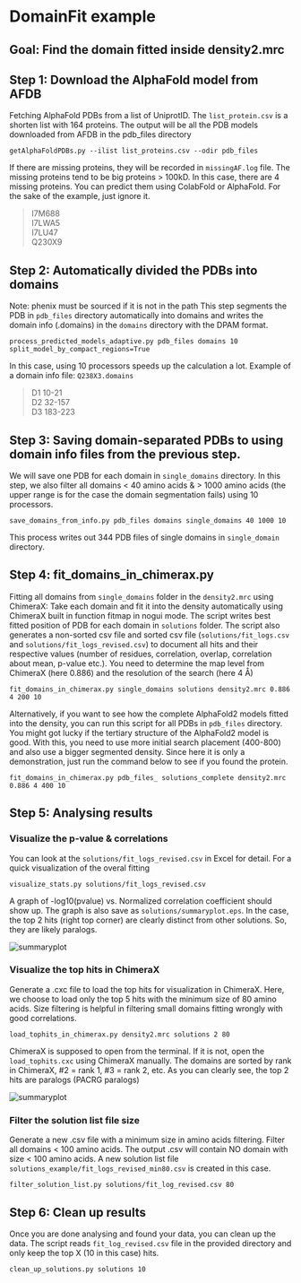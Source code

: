 # DomainFit example

## Goal: Find the domain fitted inside density2.mrc


## Step 1: Download the AlphaFold model from AFDB 

Fetching AlphaFold PDBs from a list of UniprotID. The `list_protein.csv` is a shorten list with 164 proteins. The output will be all the PDB models downloaded from AFDB in the pdb_files directory

	getAlphaFoldPDBs.py --ilist list_proteins.csv --odir pdb_files
	
If there are missing proteins, they will be recorded in `missingAF.log` file. The missing proteins tend to be big proteins > 100kD. In this case, there are 4 missing proteins. You can predict them using ColabFold or AlphaFold. For the sake of the example, just ignore it.

> I7M688  
I7LWA5  
I7LU47  
Q230X9


## Step 2: Automatically divided the PDBs into domains
Note: phenix must be sourced if it is not in the path
This step segments the PDB in `pdb_files` directory automatically into domains and writes the domain info (.domains) in the `domains` directory with the DPAM format.

	process_predicted_models_adaptive.py pdb_files domains 10 split_model_by_compact_regions=True

In this case, using 10 processors speeds up the calculation a lot.
Example of a domain info file: `Q238X3.domains`

> D1	10-21  
D2	32-157  
D3	183-223


## Step 3: Saving domain-separated PDBs to using domain info files from the previous step.

We will save one PDB for each domain in `single_domains` directory. In this step, we also filter all domains < 40 amino acids & > 1000 amino acids (the upper range is for the case the domain segmentation fails) using 10 processors.

	save_domains_from_info.py pdb_files domains single_domains 40 1000 10

This process writes out 344 PDB files of single domains in `single_domain` directory.

## Step 4: fit_domains_in_chimerax.py
Fitting all domains from `single_domains` folder in the `density2.mrc` using ChimeraX: Take each domain and fit it into the density automatically using ChimeraX built in function fitmap in nogui mode. The script writes best fitted position of PDB for each domain in `solutions` folder. The script also generates a non-sorted csv file and sorted csv file (`solutions/fit_logs.csv` and `solutions/fit_logs_revised.csv`) to document all hits and their respective values (number of residues, correlation, overlap, correlation about mean, p-value etc.). You need to determine the map level from ChimeraX (here 0.886) and the resolution of the search (here 4 Å)

	fit_domains_in_chimerax.py single_domains solutions density2.mrc 0.886 4 200 10

Alternatively, if you want to see how the complete AlphaFold2 models fitted into the density, you can run this script for all PDBs in `pdb_files` directory. You might got lucky if the tertiary structure of the AlphaFold2 model is good. With this, you need to use more initial search placement (400-800) and also use a bigger segmented density. Since here it is only a demonstration, just run the command below to see if you found the protein.

	fit_domains_in_chimerax.py pdb_files_ solutions_complete density2.mrc 0.886 4 400 10
	

## Step 5: Analysing results

### Visualize the p-value & correlations
You can look at the `solutions/fit_logs_revised.csv` in Excel for detail. For a quick visualization of the overal fitting

	visualize_stats.py solutions/fit_logs_revised.csv
	
	
A graph of -log10(pvalue) vs. Normalized correlation coefficient should show up. The graph is also save as `solutions/summaryplot.eps`. In the case, the top 2 hits (right top corner) are clearly distinct from other solutions. So, they are likely paralogs.


![summaryplot](https://github.com/builab/DomainFit/blob/main/example/summaryplot.png?raw=true)


### Visualize the top hits in ChimeraX
Generate a .cxc file to load the top hits for visualization in ChimeraX. Here, we choose to load only the top 5 hits with the minimum size of 80 amino acids. Size filtering is helpful in filtering small domains fitting wrongly with good correlations.

	load_tophits_in_chimerax.py density2.mrc solutions 2 80

ChimeraX is supposed to open from the terminal. If it is not, open the `load_tophits.cxc` using ChimeraX manually. The domains are sorted by rank in ChimeraX, #2 = rank 1, #3 = rank 2, etc. As you can clearly see, the top 2 hits are paralogs (PACRG paralogs)


![summaryplot](https://github.com/builab/DomainFit/blob/main/example/tophits.png?raw=true)


### Filter the solution list file size
Generate a new .csv file with a minimum size in amino acids filtering. Filter all domains < 100 amino acids. The output .csv will contain NO domain with size < 100 amino acids. A new solution list file `solutions_example/fit_logs_revised_min80.csv` is created in this case.

	filter_solution_list.py solutions/fit_log_revised.csv 80
	
	
## Step 6: Clean up results
Once you are done analysing and found your data, you can clean up the data. The script reads `fit_log_revised.csv` file in the provided directory and only keep the top X (10 in this case) hits.

	clean_up_solutions.py solutions 10